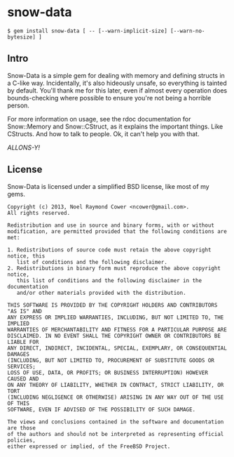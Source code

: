 snow-data
=========

    $ gem install snow-data [ -- [--warn-implicit-size] [--warn-no-bytesize] ]


Intro
-----

Snow-Data is a simple gem for dealing with memory and defining structs in a
C-like way. Incidentally, it's also hideously unsafe, so everything is tainted
by default. You'll thank me for this later, even if almost every operation does
bounds-checking where possible to ensure you're not being a horrible person.

For more information on usage, see the rdoc documentation for Snow::Memory
and Snow::CStruct, as it explains the important things. Like CStructs. And how
to talk to people. Ok, it can't help you with that.

_ALLONS-Y!_


License
-------

Snow-Data is licensed under a simplified BSD license, like most of my gems.

    Copyright (c) 2013, Noel Raymond Cower <ncower@gmail.com>.
    All rights reserved.

    Redistribution and use in source and binary forms, with or without
    modification, are permitted provided that the following conditions are met:

    1. Redistributions of source code must retain the above copyright notice, this
       list of conditions and the following disclaimer. 
    2. Redistributions in binary form must reproduce the above copyright notice,
       this list of conditions and the following disclaimer in the documentation
       and/or other materials provided with the distribution. 

    THIS SOFTWARE IS PROVIDED BY THE COPYRIGHT HOLDERS AND CONTRIBUTORS "AS IS" AND
    ANY EXPRESS OR IMPLIED WARRANTIES, INCLUDING, BUT NOT LIMITED TO, THE IMPLIED
    WARRANTIES OF MERCHANTABILITY AND FITNESS FOR A PARTICULAR PURPOSE ARE
    DISCLAIMED. IN NO EVENT SHALL THE COPYRIGHT OWNER OR CONTRIBUTORS BE LIABLE FOR
    ANY DIRECT, INDIRECT, INCIDENTAL, SPECIAL, EXEMPLARY, OR CONSEQUENTIAL DAMAGES
    (INCLUDING, BUT NOT LIMITED TO, PROCUREMENT OF SUBSTITUTE GOODS OR SERVICES;
    LOSS OF USE, DATA, OR PROFITS; OR BUSINESS INTERRUPTION) HOWEVER CAUSED AND
    ON ANY THEORY OF LIABILITY, WHETHER IN CONTRACT, STRICT LIABILITY, OR TORT
    (INCLUDING NEGLIGENCE OR OTHERWISE) ARISING IN ANY WAY OUT OF THE USE OF THIS
    SOFTWARE, EVEN IF ADVISED OF THE POSSIBILITY OF SUCH DAMAGE.

    The views and conclusions contained in the software and documentation are those
    of the authors and should not be interpreted as representing official policies,
    either expressed or implied, of the FreeBSD Project.
